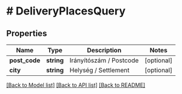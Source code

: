# # DeliveryPlacesQuery

## Properties

Name | Type | Description | Notes
------------ | ------------- | ------------- | -------------
**post_code** | **string** | Irányítószám   /   Postcode | [optional]
**city** | **string** | Helység   /   Settlement | [optional]

[[Back to Model list]](../../README.md#models) [[Back to API list]](../../README.md#endpoints) [[Back to README]](../../README.md)
